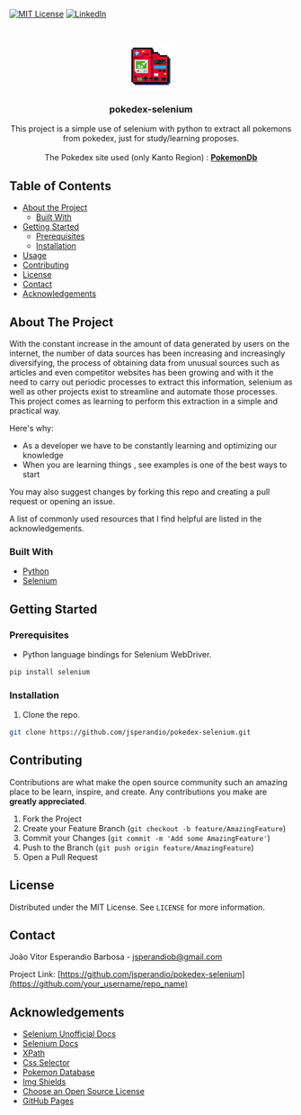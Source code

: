 [![MIT License][license-shield]][license-url]
[![LinkedIn][linkedin-shield]][linkedin-url]



<!-- PROJECT LOGO -->
<br />
<p align="center">
  <a href="https://github.com/jsperandio/pokedex-selenium">
    <img src="resource/pokedex-selenium.png" alt="Logo" width="80" height="80">
  </a>

  <h3 align="center">pokedex-selenium</h3>

  <p align="center">
    This project is a simple use of selenium with python to extract all pokemons from pokedex, 
    just for study/learning proposes.
    <br />
    <br />
    The Pokedex site used (only Kanto Region) : 
    <a href="https://pokemondb.net/pokedex/stats/gen1"><strong>PokemonDb</strong></a>
    <br />
  </p>


<!-- TABLE OF CONTENTS -->
## Table of Contents

* [About the Project](#about-the-project)
  * [Built With](#built-with)
* [Getting Started](#getting-started)
  * [Prerequisites](#prerequisites)
  * [Installation](#installation)
* [Usage](#usage)
* [Contributing](#contributing)
* [License](#license)
* [Contact](#contact)
* [Acknowledgements](#acknowledgements)



<!-- ABOUT THE PROJECT -->
## About The Project

With the constant increase in the amount of data generated by users on the internet, the number of data sources has been increasing and
increasingly diversifying, the process of obtaining data from unusual sources such as articles and even competitor websites has been growing
and with it the need to carry out periodic processes to extract this information, selenium as well as other projects exist to streamline
and automate those processes.
This project comes as learning to perform this extraction in a simple and practical way.

Here's why:
* As a developer we have to be constantly learning and optimizing our knowledge
* When you are learning things , see examples is one of the best ways to start

You may also suggest changes by forking this repo and creating a pull request or opening an issue.

A list of commonly used resources that I find helpful are listed in the acknowledgements.

### Built With

* [Python](https://www.python.org/)
* [Selenium](https://www.selenium.dev/)

<!-- GETTING STARTED -->
## Getting Started

### Prerequisites

* Python language bindings for Selenium WebDriver.
```sh
pip install selenium
```

### Installation

1. Clone the repo.
```sh
git clone https://github.com/jsperandio/pokedex-selenium.git
```

<!-- CONTRIBUTING -->
## Contributing

Contributions are what make the open source community such an amazing place to be learn, inspire, and create. Any contributions you make are **greatly appreciated**.

1. Fork the Project
2. Create your Feature Branch (`git checkout -b feature/AmazingFeature`)
3. Commit your Changes (`git commit -m 'Add some AmazingFeature'`)
4. Push to the Branch (`git push origin feature/AmazingFeature`)
5. Open a Pull Request



<!-- LICENSE -->
## License

Distributed under the MIT License. See `LICENSE` for more information.



<!-- CONTACT -->
## Contact

João Vitor Esperandio Barbosa - jsperandiob@gmail.com

Project Link: [https://github.com/jsperandio/pokedex-selenium](https://github.com/your_username/repo_name)



<!-- ACKNOWLEDGEMENTS -->
## Acknowledgements
* [Selenium Unofficial Docs](https://selenium-python.readthedocs.io/)
* [Selenium Docs](https://www.selenium.dev/documentation/en/)
* [XPath](https://www.w3schools.com/xml/xpath_intro.asp)
* [Css Selector](https://www.w3schools.com/cssref/css_selectors.asp)
* [Pokemon Database](https://pokemondb.net/)
* [Img Shields](https://shields.io)
* [Choose an Open Source License](https://choosealicense.com)
* [GitHub Pages](https://pages.github.com)






<!-- MARKDOWN LINKS & IMAGES -->
[license-shield]: https://img.shields.io/github/license/othneildrew/Best-README-Template.svg?style=flat-square
[license-url]: https://github.com/jsperandio/pokedex-selenium/blob/master/LICENSE.txt
[linkedin-shield]: https://img.shields.io/badge/-LinkedIn-black.svg?style=flat-square&logo=linkedin&colorB=555
[linkedin-url]: https://www.linkedin.com/in/jsperandiob/
